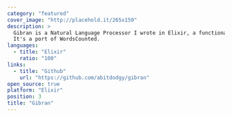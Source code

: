 ```yaml
---
category: "featured"
cover_image: "http://placehold.it/265x150"
description: >
  Gibran is a Natural Language Processor I wrote in Elixir, a functional language built on the Erlang VM.
  It's a port of WordsCounted.
languages:
  - title: "Elixir"
    ratio: "100"
links:
  - title: "Github"
    url: "https://github.com/abitdodgy/gibran"
open_source: true
platform: "Elixir"
position: 3
title: "Gibran"
---
```

